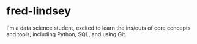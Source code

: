 # fred-lindsey
I'm a data science student, excited to learn the ins/outs of core concepts and tools,
 including Python, SQL, and using Git. 
